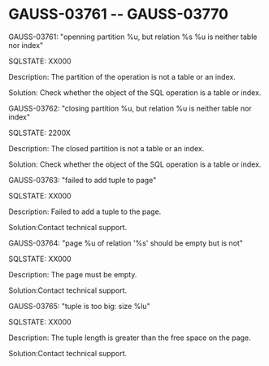 # GAUSS-03761 -- GAUSS-03770<a name="EN-US_TOPIC_0302073640"></a>

GAUSS-03761: "openning partition %u, but relation %s %u is neither table nor index"

SQLSTATE: XX000

Description: The partition of the operation is not a table or an index.

Solution: Check whether the object of the SQL operation is a table or index.

GAUSS-03762: "closing partition %u, but relation %u is neither table nor index"

SQLSTATE: 2200X

Description: The closed partition is not a table or an index.

Solution: Check whether the object of the SQL operation is a table or index.

GAUSS-03763: "failed to add tuple to page"

SQLSTATE: XX000

Description: Failed to add a tuple to the page.

Solution:Contact technical support.

GAUSS-03764: "page %u of relation '%s' should be empty but is not"

SQLSTATE: XX000

Description: The page must be empty.

Solution:Contact technical support.

GAUSS-03765: "tuple is too big: size %lu"

SQLSTATE: XX000

Description: The tuple length is greater than the free space on the page.

Solution:Contact technical support.

